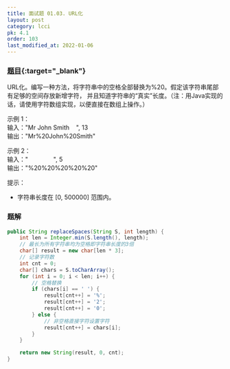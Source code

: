 ```yaml
---
title: 面试题 01.03. URL化
layout: post
category: lcci
pk: 4.1
order: 103
last_modified_at: 2022-01-06
---
```


### [题目](https://leetcode.cn/problems/string-to-url-lcci/){:target="_blank"}

URL化。编写一种方法，将字符串中的空格全部替换为%20。假定该字符串尾部有足够的空间存放新增字符，
并且知道字符串的“真实”长度。（注：用Java实现的话，请使用字符数组实现，以便直接在数组上操作。）



示例 1：  
输入："Mr John Smith&nbsp;&nbsp;&nbsp;&nbsp;", 13  
输出："Mr%20John%20Smith"

示例 2：  
输入："&nbsp;&nbsp;&nbsp;&nbsp;&nbsp;&nbsp;&nbsp;&nbsp;&nbsp;&nbsp;&nbsp;&nbsp;&nbsp;&nbsp;&nbsp;", 5  
输出："%20%20%20%20%20"


提示：
- 字符串长度在 [0, 500000] 范围内。

### 题解

```java
public String replaceSpaces(String S, int length) {
    int len = Integer.min(S.length(), length);
    // 最长为所有字符串均为空格即字符串长度的3倍
    char[] result = new char[len * 3];
    // 记录字符数
    int cnt = 0;
    char[] chars = S.toCharArray();
    for (int i = 0; i < len; i++) {
        // 空格替换
        if (chars[i] == ' ') {
            result[cnt++] = '%';
            result[cnt++] = '2';
            result[cnt++] = '0';
        } else {
            // 非空格直接字符设置字符
            result[cnt++] = chars[i];
        }
    }

    return new String(result, 0, cnt);
}
```
